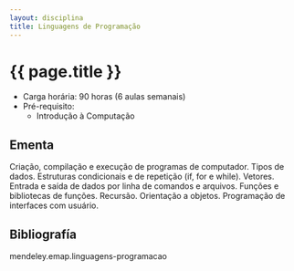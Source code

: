 ```yaml
---
layout: disciplina
title: Linguagens de Programação
---
```


# {{ page.title }}

- Carga horária:  90 horas (6 aulas semanais)
- Pré-requisito: 
    - Introdução à Computação

## Ementa 

Criação, compilação e execução de programas de computador. Tipos de
dados. Estruturas condicionais e de repetição (if, for e while). 
Vetores.  Entrada e saída de dados por linha de comandos e
arquivos. Funções e bibliotecas de funções. Recursão. Orientação a
objetos. Programação de interfaces com usuário.

## Bibliografía

mendeley.emap.linguagens-programacao
